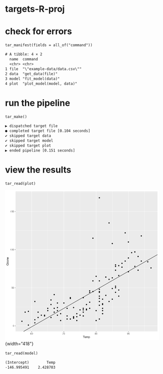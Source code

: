 # targets-R-proj

# check for errors

```{r}
tar_manifest(fields = all_of("command"))
```

```         
# A tibble: 4 × 2
  name  command                    
  <chr> <chr>                      
1 file  "\"example-data/data.csv\""
2 data  "get_data(file)"           
3 model "fit_model(data)"          
4 plot  "plot_model(model, data)"  
```

# run the pipeline

```{r}
tar_make()
```

```         
▶ dispatched target file
● completed target file [0.104 seconds]
✔ skipped target data
✔ skipped target model
✔ skipped target plot
▶ ended pipeline [0.151 seconds]
```

# view the results

```{r}
tar_read(plot)
```

![](images/clipboard-2496913300.png){width="418"}

```{r}
tar_read(model)
```

```         
(Intercept)        Temp 
-146.995491    2.428703
```
